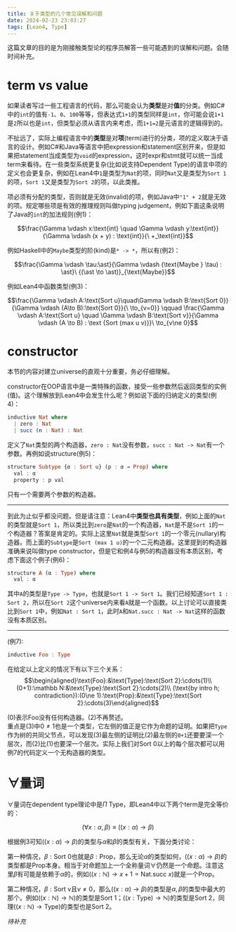 ```yaml
---
title: 关于类型的几个常见误解和问题
date: 2024-02-23 23:03:27
tags: [Lean4, Type]
---
```


这篇文章的目的是为刚接触类型论的程序员解答一些可能遇到的误解和问题。会随时间补充。

# term vs value
如果读者写过一些工程语言的代码，那么可能会认为**类型**是对**值**的分类。例如C#中的`int`的值有`-1`、`0`、`100`等等，但表达式`1+1`的类型同样是`int`，你可能会说`1+1`是`2`所以也是`int`，但类型必须从语言内来考虑，而`1+1=2`是元语言的逻辑得到的。

不扯远了，实际上编程语言中的**类型**是对**项**(term)进行的分类，项的定义取决于语言的设计。例如C#和Java等语言中把expression和statement区别开来，但是如果把statement当成类型为`void`的expression，这时expr和stmt就可以统一当成term来看待。在一些类型系统更复杂(比如说支持Dependent Type)的语言中项的定义也会更复杂，例如在Lean4中`1`是类型为`Nat`的项，同时`Nat`又是类型为`Sort 1`的项，`Sort 1`又是类型为`Sort 2`的项，以此类推。

项必须有分配的类型，否则就是无效(invalid)的项，例如Java中`"1" + 2`就是无效的项。规定哪些项是有效的推理规则叫做typing judgement，例如下面这条说明了Java的`int`的加法规则(例1)：

$$\frac{\Gamma \vdash x:\text{int} \quad \Gamma \vdash y:\text{int}}{\Gamma \vdash (x + y) : \text{int}}{\ +_\text{int}}$$

例如Haskell中的`Maybe`类型的阶(kind)是`* -> *`，所以有(例2)：

$$\frac{\Gamma \vdash \tau:\ast}{\Gamma \vdash (\text{Maybe } \tau) : \ast}\ {(\ast \to \ast)}_{\text{Maybe}}$$

例如Lean4中函数类型(例3)：

$$\frac{\Gamma \vdash A:\text{Sort u}\quad\Gamma \vdash B:\text{Sort 0}}{\Gamma \vdash (A\to B):\text{Sort 0}}{\ \to_{v=0}} \qquad \frac{\Gamma \vdash A:\text{Sort u} \quad \Gamma \vdash B:\text{Sort v}}{\Gamma \vdash (A \to B) : \text {Sort (max u v)}}\ \to_{v\ne 0}$$

# constructor
本节的内容对建立universe的直观十分重要，务必仔细理解。

constructor在OOP语言中是一类特殊的函数，接受一些参数然后返回类型的实例(值)。这个理解放到Lean4中会发生什么呢？例如说下面的归纳定义的类型(例4)：
```Haskell
inductive Nat where
  | zero : Nat
  | succ (n : Nat) : Nat
```
定义了`Nat`类型的两个构造器，`zero : Nat`没有参数，`succ : Nat -> Nat`有一个参数。再例如说structure(例5)：
```Haskell
structure Subtype {α : Sort u} (p : α → Prop) where
  val : α
  property : p val
```
只有一个需要两个参数的构造器。

---

到此为止似乎都没问题。但是请注意：Lean4中**类型也具有类型**，例如上面的`Nat`的类型就是`Sort 1`，所以类比到`zero`是`Nat`的一个构造器，`Nat`是不是`Sort 1`的一个构造器？答案是肯定的。实际上这里`Nat`就是类型`Sort 1`的一个零元(nullary)构造器。而上面的`Subtype`是`Sort (max 1 u)`的一个二元构造器。这里提到的构造器准确来说叫做type constructor，但是它和例4与例5的构造器没有本质区别，考虑下面这个例子(例6)：
```Haskell
structure A (α : Type) where
  val : α
```
其中`A`的类型是`Type -> Type`，也就是`Sort 1 -> Sort 1`。我们已经知道`Sort 1 : Sort 2`，所以在`Sort 2`这个universe内来看`A`就是一个函数。以上讨论可以直接类比到`Sort 1`中，例如`Nat : Sort 1`，此时`A`和`Nat.succ : Nat -> Nat`这样的函数没有本质区别。

---

(例7):
```Haskell
inductive Foo : Type
```
在给定以上定义的情况下有以下三个关系：
$$\begin{aligned}\text{Foo}:&\text{Type}:\text{Sort 2}:\cdots(1)\\
(0+1):\mathbb N:&\text{Type}:\text{Sort 2}:\cdots(2)\\
(\text{by intro h; contradiction}):(0\ne 1):\text{Prop}:&\text{Type}:\text{Sort 2}:\cdots(3)\end{aligned}$$

(0)表示$\text{Foo}$没有任何构造器。(2)不再赘述。  
重点是(3)中$0\ne 1$也是一个类型，它左侧的值正是它作为命题的证明。如果把`Type`作为树的共同父节点，可以发现(3)最左侧的证明比(2)最左侧的`0+1`还要要深一个层次，而(2)比(1)也要深一个层次。实际上我们对$\text{Sort 0}$以上的每个层次都可以用例7的代码定义一个无构造器的类型。


# ∀量词
$\forall$量词在dependent type理论中是$\Pi$ Type，即Lean4中以下两个term是完全等价的：

$$(\forall x:\alpha, \beta) \equiv ((x : \alpha) \to \beta)$$

根据例3可知$((x : \alpha) \to \beta)$的类型与$\alpha$和$\beta$的类型有关，下面分类讨论：

第一种情况，$\beta:\text{Sort 0}$也就是$\beta:\text{Prop}$，那么无论$\alpha$的类型如何，$((x : \alpha) \to \beta)$的类型都是$\text{Prop}$本身。相当于对命题加上一个全称量词∀仍然是一个命题。注意这里$\beta$有可能是依赖于$\alpha$的，例如$((x : \mathbb N) \to x + 1 = \text{Nat.succ }x)$就是一个$\text{Prop}$。

第二种情况，$\beta:\text{Sort v}$且$v\ne 0$，那么$((x : \alpha) \to \beta)$的类型是$\alpha,\beta$的类型中最大的那个。例如$((x : \mathbb N) \to \mathbb N)$的类型是$\text{Sort 1}$；$((x : \text{Type}) \to \mathbb N)$的类型是$\text{Sort 2}$，同理$((x : \mathbb N) \to \text{Type})$的类型也是$\text{Sort 2}$。

*待补充*